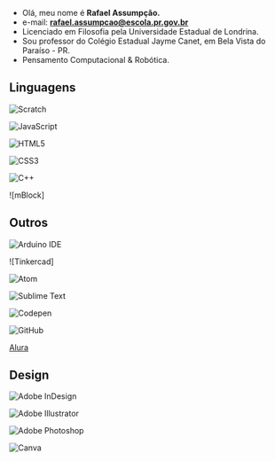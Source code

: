 - Olá, meu nome é **Rafael Assumpção.**
- e-mail: **rafael.assumpcao@escola.pr.gov.br**
- Licenciado em Filosofia pela Universidade Estadual de Londrina.
- Sou professor do Colégio Estadual Jayme Canet, em Bela Vista do Paraíso - PR.
- Pensamento Computacional & Robótica.

## Linguagens

![Scratch](https://img.shields.io/badge/Scratch-4D97FF?style=for-the-badge&logo=Scratch&logoColor=white)

![JavaScript](https://img.shields.io/badge/JavaScript-323330?style=for-the-badge&logo=javascript&logoColor=F7DF1E)

![HTML5](https://img.shields.io/badge/HTML5-E34F26?style=for-the-badge&logo=html5&logoColor=white)

![CSS3](https://img.shields.io/badge/CSS3-1572B6?style=for-the-badge&logo=css3&logoColor=white)

![C++](https://img.shields.io/badge/C%2B%2B-00599C?style=for-the-badge&logo=c%2B%2B&logoColor=white)

![mBlock]

## Outros

![Arduino IDE](https://img.shields.io/badge/Arduino_IDE-00979D?style=for-the-badge&logo=arduino&logoColor=white)

![Tinkercad]

![Atom](https://img.shields.io/badge/Atom-66595C?style=for-the-badge&logo=Atom&logoColor=white)

![Sublime Text](https://img.shields.io/badge/sublime_text-%23575757.svg?&style=for-the-badge&logo=sublime-text&logoColor=important)

![Codepen](https://img.shields.io/badge/Codepen-000000?style=for-the-badge&logo=codepen&logoColor=white)

![GitHub](https://img.shields.io/badge/GitHub-100000?style=for-the-badge&logo=github&logoColor=white)

[Alura](https://www.alura.com.br)

## Design

![Adobe InDesign](https://img.shields.io/badge/Adobe%20InDesign-FF3366?style=for-the-badge&logo=Adobe%20InDesign&logoColor=white)

![Adobe Illustrator](https://img.shields.io/badge/Adobe%20Illustrator-FF9A00?style=for-the-badge&logo=adobe%20illustrator&logoColor=white)

![Adobe Photoshop](https://img.shields.io/badge/Adobe%20Photoshop-31A8FF?style=for-the-badge&logo=Adobe%20Photoshop&logoColor=black)

![Canva](https://img.shields.io/badge/Canva-%2300C4CC.svg?&style=for-the-badge&logo=Canva&logoColor=white)

<!---
professorrafael1/professorrafael1 is a ✨ special ✨ repository because its `README.md` (this file) appears on your GitHub profile.
You can click the Preview link to take a look at your changes.
--- [
](https://img.shields.io/badge/Adobe%20InDesign-FF3366?style=for-the-badge&logo=Adobe%20InDesign&logoColor=white)

![Adobe Ilus]
